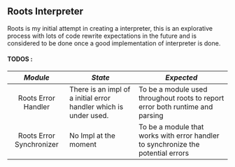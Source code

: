 ## Roots Interpreter 
Roots is my initial attempt in creating a interpreter, this is an explorative process with lots of code rewrite expectations in the future and is considered to be done once a good implementation of interpreter is done.

#### TODOS :
|       **_Module_**       |          **_State_**          |          **_Expected_**          |
|:------------------------:|-------------------------------|----------------------------------|
| Roots Error Handler      | There is an impl of a initial error handler which is under used. | To be a module used throughout roots to report error both runtime and parsing    |
| Roots Error Synchronizer | No Impl at the moment                                            | To be a module that works with error handler to synchronize the potential errors |
